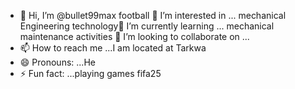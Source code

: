 - 👋 Hi, I’m @bullet99max
football 👀 I’m interested in ...
mechanical Engineering technology🌱 I’m currently learning ...
mechanical maintenance activities 💞️ I’m looking to collaborate on ...
- 📫 How to reach me ...I am located at Tarkwa 
- 😄 Pronouns: ...He
- ⚡ Fun fact: ...playing games fifa25 

<!---
bullet99max/bullet99max is a ✨ special ✨ repository because its `README.md` (this file) appears on your GitHub profile.
You can click the Preview link to take a look at your changes.
--->
